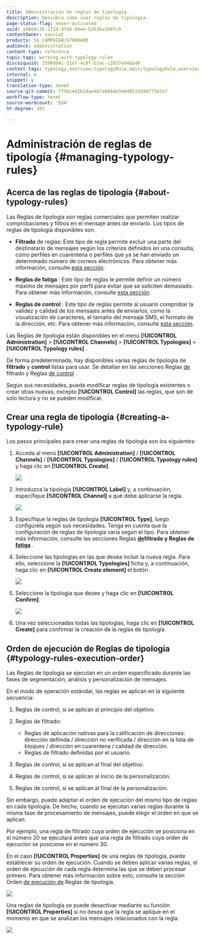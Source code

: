 ```yaml
---
title: Administración de reglas de tipología
description: Descubra cómo usar reglas de tipología.
page-status-flag: never-activated
uuid: a98ebc36-172d-4f46-b6ee-b2636a1007c9
contentOwner: sauviat
products: SG_CAMPAIGN/STANDARD
audience: administration
content-type: reference
topic-tags: working-with-typology-rules
discoiquuid: 2590d94c-51ef-4c0f-b1ec-c2837e94da40
context-tags: typology,overview;typologyRule,main;typologyRule,overview
internal: n
snippet: y
translation-type: tm+mt
source-git-commit: 7f5bc442b1dae467a6b6de3e048531940f75031f
workflow-type: tm+mt
source-wordcount: '554'
ht-degree: 16%

---
```



# Administración de reglas de tipología {#managing-typology-rules}

## Acerca de las reglas de tipología {#about-typology-rules}

Las Reglas de tipología son reglas comerciales que permiten realizar comprobaciones y filtros en el mensaje antes de enviarlo. Los tipos de reglas de tipología disponibles son:

* **Filtrado** de reglas: Este tipo de regla permite excluir una parte del destinatario de mensajes según los criterios definidos en una consulta, como perfiles en cuarentena o perfiles que ya se han enviado un determinado número de correos electrónicos. Para obtener más información, consulte [esta sección](../../sending/using/filtering-rules.md).

* **Reglas de fatiga** : Este tipo de reglas le permite definir un número máximo de mensajes por perfil para evitar que se soliciten demasiado. Para obtener más información, consulte [esta sección](../../sending/using/fatigue-rules.md).

* **Reglas de control** : Este tipo de reglas permite al usuario comprobar la validez y calidad de los mensajes antes de enviarlos, como la visualización de caracteres, el tamaño del mensaje SMS, el formato de la dirección, etc. Para obtener más información, consulte [esta sección](../../sending/using/control-rules.md).

Las Reglas de tipología están disponibles en el menú **[!UICONTROL Administration]** > **[!UICONTROL Channels]** > **[!UICONTROL Typologies]** > **[!UICONTROL Typology rules]** .

De forma predeterminada, hay disponibles varias reglas de tipología de **filtrado** y **control** listas para usar. Se detallan en las secciones Reglas [de](../../sending/using/fatigue-rules.md) filtrado y Reglas [de control](../../sending/using/control-rules.md) .

Según sus necesidades, puede modificar reglas de tipología existentes o crear otras nuevas, excepto **[!UICONTROL Control]** las reglas, que son de solo lectura y no se pueden modificar.

## Crear una regla de tipología {#creating-a-typology-rule}

Los pasos principales para crear una reglas de tipología son los siguientes:

1. Acceda al menú **[!UICONTROL Administration]** / **[!UICONTROL Channels]** / **[!UICONTROL Typologies]** / **[!UICONTROL Typology rules]** y haga clic en **[!UICONTROL Create]**.

   ![](assets/typology_create-rule.png)

1. Introduzca la tipología **[!UICONTROL Label]** y, a continuación, especifique **[!UICONTROL Channel]** a qué debe aplicarse la regla.

   ![](assets/typology-rule-label.png)

1. Especifique la reglas de tipología **[!UICONTROL Type]**, luego configúrela según sus necesidades. Tenga en cuenta que la configuración de reglas de tipología varía según el tipo. Para obtener más información, consulte las secciones Reglas **[de](../../sending/using/filtering-rules.md)**filtrado y Reglas de**[ fatiga](../../sending/using/fatigue-rules.md)** .

1. Seleccione las tipologías en las que desea incluir la nueva regla. Para ello, seleccione la **[!UICONTROL Typologies]** ficha y, a continuación, haga clic en **[!UICONTROL Create element]** el botón .

   ![](assets/typology-typologies-tab.png)

1. Seleccione la tipología que desee y haga clic en **[!UICONTROL Confirm]**.

   ![](assets/typology-link.png)

1. Una vez seleccionadas todas las tipologías, haga clic en **[!UICONTROL Create]** para confirmar la creación de la reglas de tipología.

## Orden de ejecución de Reglas de tipología {#typology-rules-execution-order}

Las Reglas de tipología se ejecutan en un orden especificado durante las fases de segmentación, análisis y personalización de mensajes.

En el modo de operación estándar, las reglas se aplican en la siguiente secuencia:

1. Reglas de control, si se aplican al principio del objetivo.
1. Reglas de filtrado:

   * Reglas de aplicación nativas para la calificación de direcciones: dirección definida / dirección no verificada / dirección en la lista de bloques / dirección en cuarentena / calidad de dirección.
   * Reglas de filtrado definidas por el usuario.

1. Reglas de control, si se aplican al final del objetivo.
1. Reglas de control, si se aplican al inicio de la personalización.
1. Reglas de control, si se aplican al final de la personalización.

Sin embargo, puede adaptar el orden de ejecución del mismo tipo de reglas en cada tipología. De hecho, cuando se ejecutan varias reglas durante la misma fase de procesamiento de mensajes, puede elegir el orden en que se aplican.

Por ejemplo, una regla de filtrado cuya orden de ejecución se posiciona en el número 20 se ejecutará antes que una regla de filtrado cuya orden de ejecución se posicione en el número 30.

En el caso **[!UICONTROL Properties]** de una reglas de tipología, puede establecer su orden de ejecución. Cuando se deben aplicar varias reglas, el orden de ejecución de cada regla determina las que se deben procesar primero. Para obtener más información sobre esto, consulte la sección Orden [de ejecución de](#typology-rules-execution-order) Reglas de tipología.

![](assets/typology_rule-active.png)

Una reglas de tipología se puede desactivar mediante su función **[!UICONTROL Properties]** si no desea que la regla se aplique en el momento en que se analizan los mensajes relacionados con la regla.

![](assets/typology_rule-order.png)